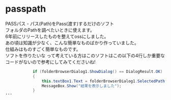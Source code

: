 # passpath
PASSパス - パス(Path)をPass(渡す)するだけのソフト  
フォルダのPathを調べたいときに使えます。  
6年前にリリースしたものを整えてossにしました。  
あの頃は知識が少なく、こんな簡単なものばかり作っていました。  
仕組みはものすごく簡単なものです。  
ソフトを作りたいな って考えている方はこのソフトはこの以下の4行しか重要なコードがないので参考にしてみてくださいね!  
```Form1.cs
            if (folderBrowserDialog1.ShowDialog() == DialogResult.OK)
            {
                this.textBox1.Text = folderBrowserDialog1.SelectedPath;
                MessageBox.Show("結果を表示しました");
            }
'''
